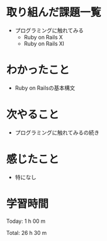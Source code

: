 # 取り組んだ課題一覧
- プログラミングに触れてみる
  - Ruby on Rails X
  - Ruby on Rails XI

# わかったこと
- Ruby on Railsの基本構文

# 次やること
- プログラミングに触れてみるの続き
  
# 感じたこと
- 特になし
  
# 学習時間
Today: 1 h 00 m

Total: 26 h 30 m
